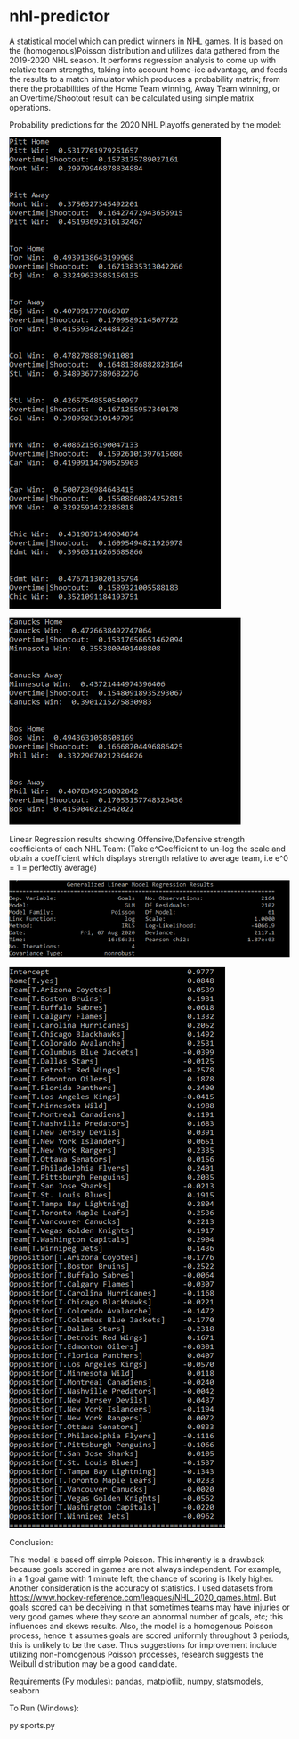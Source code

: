# nhl-predictor

A statistical model which can predict winners in NHL games. It is based on the (homogenous)Poisson distribution and utilizes data gathered from the 2019-2020 NHL season. 
It performs regression analysis to come up with relative team strengths, taking into account home-ice advantage, and feeds the results to a match simulator which
produces a probability matrix; from there the probabilities of the Home Team winning, Away Team winning, or an Overtime/Shootout 
result can be calculated using simple matrix operations.

Probability predictions for the 2020 NHL Playoffs generated by the model:

![](images/stats1.PNG)

![](images/stats2.PNG)

Linear Regression results showing Offensive/Defensive strength coefficients of each NHL Team:
(Take e^Coefficient to un-log the scale and obtain a coefficient which displays strength relative to average team, i.e e^0 = 1 = perfectly average)

![](images/regression1.PNG)

![](images/regression2.PNG)

Conclusion: 

This model is based off simple Poisson. This inherently is a drawback because goals scored in games are not always independent. For example, in a 1 goal game with 1 minute left, the chance of scoring is likely higher. Another consideration is the accuracy of statistics. I used datasets from https://www.hockey-reference.com/leagues/NHL_2020_games.html. But goals scored can be deceiving in that sometimes teams may have injuries or very good games where they score an abnormal number of goals, etc; this influences and skews results. Also, the model is a homogenous Poisson process, hence it assumes goals are scored uniformly throughout 3 periods, this is unlikely to be the case. Thus suggestions for improvement include utilizing non-homogenous Poisson processes, research suggests the Weibull distribution may be a good candidate.

Requirements (Py modules): pandas, matplotlib, numpy, statsmodels, seaborn

To Run (Windows): 

py sports.py

